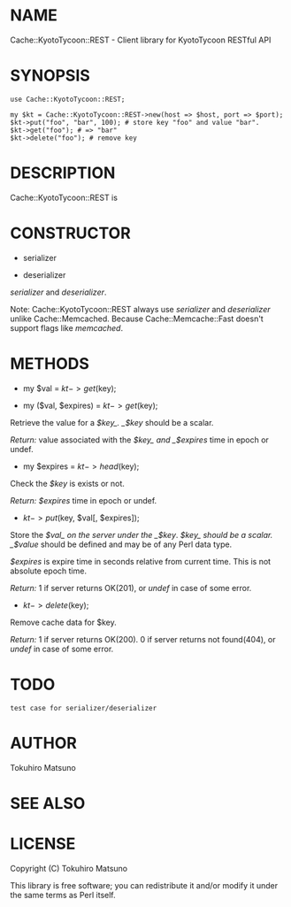 # NAME

Cache::KyotoTycoon::REST - Client library for KyotoTycoon RESTful API

# SYNOPSIS

    use Cache::KyotoTycoon::REST;

    my $kt = Cache::KyotoTycoon::REST->new(host => $host, port => $port);
    $kt->put("foo", "bar", 100); # store key "foo" and value "bar".
    $kt->get("foo"); # => "bar"
    $kt->delete("foo"); # remove key

# DESCRIPTION

Cache::KyotoTycoon::REST is

# CONSTRUCTOR

- serializer

- deserializer

_serializer_ and _deserializer_.

Note: Cache::KyotoTycoon::REST always use _serializer_ and _deserializer_ unlike Cache::Memcached.
Because Cache::Memcache::Fast doesn't support flags like _memcached_.

# METHODS

- my $val = $kt->get($key);

- my ($val, $expires) = $kt->get($key);

Retrieve the value for a _$key_.  _$key_ should be a scalar.

_Return:_ value associated with the _$key_ and _$expires_ time in epoch or undef.

- my $expires = $kt->head($key);

Check the _$key_ is exists or not.

_Return:_ _$expires_ time in epoch or undef.

- $kt->put($key, $val[, $expires]);

Store the _$val_ on the server under the _$key_. _$key_ should be a scalar.
_$value_ should be defined and may be of any Perl data type.

_$expires_ is expire time in seconds relative from current time. This is not absolute epoch time.

_Return:_ 1 if server returns OK(201), or _undef_ in case of some error.

- $kt->delete($key);

Remove cache data for $key.

_Return:_ 1 if server returns OK(200).  0 if server returns not found(404), or _undef_ in case of some error.

# TODO

    test case for serializer/deserializer

# AUTHOR

Tokuhiro Matsuno <tokuhirom AAJKLFJEF GMAIL COM>

# SEE ALSO

# LICENSE

Copyright (C) Tokuhiro Matsuno

This library is free software; you can redistribute it and/or modify
it under the same terms as Perl itself.